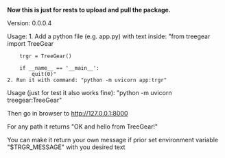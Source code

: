 **Now this is just for rests to upload and pull the package.**

Version: 0.0.0.4

Usage:
    1. Add a python file (e.g. app.py) with text inside:
        "from treegear import TreeGear

        trgr = TreeGear()

        if __name__ == '__main__':
            quit(0)"
    2. Run it with command: "python -m uvicorn app:trgr"

Usage (just for test it also works fine): "python -m uvicorn treegear:TreeGear"

Then go in browser to http://127.0.0.1:8000

For any path it returns "OK and hello from TreeGear!"

You can make it return your own message
if prior set environment variable "$TRGR_MESSAGE" with you desired text


